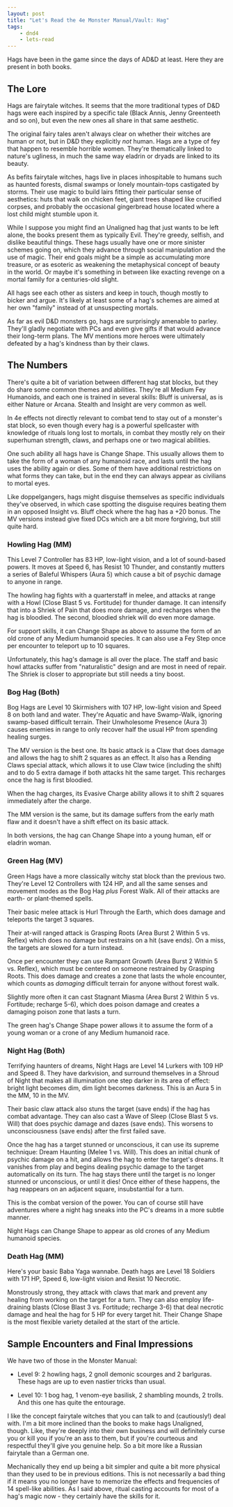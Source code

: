 ```yaml
---
layout: post
title: "Let's Read the 4e Monster Manual/Vault: Hag"
tags:
    - dnd4
    - lets-read
---
```


Hags have been in the game since the days of AD&D at least. Here they are
present in both books.

## The Lore

Hags are fairytale witches. It seems that the more traditional types of D&D hags
were each inspired by a specific tale (Black Annis, Jenny Greenteeth and so on),
but even the new ones all share in that same aesthetic.

The original fairy tales aren't always clear on whether their witches are human
or not, but in D&D they explicitly _not_ human. Hags are a type of fey that
happen to resemble horrible women. They're thematically linked to nature's
ugliness, in much the same way eladrin or dryads are linked to its beauty.

As befits fairytale witches, hags live in places inhospitable to humans such as
haunted forests, dismal swamps or lonely mountain-tops castigated by
storms. Their use magic to build lairs fitting their particular sense of
aesthetics: huts that walk on chicken feet, giant trees shaped like crucified
corpses, and probably the occasional gingerbread house located where a lost
child might stumble upon it.

While I suppose you might find an Unaligned hag that just wants to be left
alone, the books present them as typically Evil. They're greedy, selfish, and
dislike beautiful things. These hags usually have one or more sinister schemes
going on, which they advance through social manipulation and the use of
magic. Their end goals might be a simple as accumulating more treasure, or as
esoteric as weakening the metaphysical concept of beauty in the world. Or maybe
it's something in between like exacting revenge on a mortal family for a
centuries-old slight.

All hags see each other as sisters and keep in touch, though mostly to bicker
and argue. It's likely at least some of a hag's schemes are aimed at her own
"family" instead of at unsuspecting mortals.

As far as evil D&D monsters go, hags are surprisingly amenable to
parley. They'll gladly negotiate with PCs and even give gifts if that would
advance their long-term plans. The MV mentions more heroes were ultimately
defeated by a hag's kindness than by their claws.

## The Numbers

There's quite a bit of variation between different hag stat blocks, but they do
share some common themes and abilities. They're all Medium Fey Humanoids, and
each one is trained in several skills: Bluff is universal, as is either Nature
or Arcana. Stealth and Insight are very common as well.

In 4e effects not directly relevant to combat tend to stay out of a monster's
stat block, so even though every hag is a powerful spellcaster with knowledge of
rituals long lost to mortals, in combat they mostly rely on their superhuman
strength, claws, and perhaps one or two magical abilities.

One such ability all hags have is Change Shape. This usually allows them to take
the form of a woman of any humanoid race, and lasts until the hag uses the
ability again or dies. Some of them have additional restrictions on what forms
they can take, but in the end they can always appear as civilians to mortal
eyes.

Like doppelgangers, hags might disguise themselves as specific individuals
they've observed, in which case spotting the disguise requires beating them in
an opposed Insight vs. Bluff check where the hag has a +20 bonus. The MV
versions instead give fixed DCs which are a bit more forgiving, but still quite
hard.

### Howling Hag (MM)

This Level 7 Controller has 83 HP, low-light vision, and a lot of sound-based
powers. It moves at Speed 6, has Resist 10 Thunder, and constantly mutters a
series of Baleful Whispers (Aura 5) which cause a bit of psychic damage to
anyone in range.

The howling hag fights with a quarterstaff in melee, and attacks at range with a
Howl (Close Blast 5 vs. Fortitude) for thunder damage. It can intensify that
into a Shriek of Pain that does more damage, and recharges when the hag is
bloodied. The second, bloodied shriek will do even more damage.

For support skills, it can Change Shape as above to assume the form of an old
crone of any Medium humanoid species. It can also use a Fey Step once per
encounter to teleport up to 10 squares.

Unfortunately, this hag's damage is all over the place. The staff and basic howl
attacks suffer from "naturalistic" design and are most in need of repair. The
Shriek is closer to appropriate but still needs a tiny boost.

### Bog Hag (Both)

Bog Hags are Level 10 Skirmishers with 107 HP, low-light vision and Speed 8 on
both land and water. They're Aquatic and have Swamp-Walk, ignoring swamp-based
difficult terrain. Their Unwholesome Presence (Aura 3) causes enemies in range
to only recover half the usual HP from spending healing surges.

The MV version is the best one. Its basic attack is a Claw that does damage and
allows the hag to shift 2 squares as an effect. It also has a Rending Claws
special attack, which allows it to use Claw twice (including the shift) and to
do 5 extra damage if both attacks hit the same target. This recharges once the
hag is first bloodied.

When the hag charges, its Evasive Charge ability allows it to shift 2 squares
immediately after the charge.

The MM version is the same, but its damage suffers from the early math flaw and
it doesn't have a shift effect on its basic attack.

In both versions, the hag can Change Shape into a young human, elf or eladrin
woman.

### Green Hag (MV)

Green Hags have a more classically witchy stat block than the previous
two. They're Level 12 Controllers with 124 HP, and all the same senses and
movement modes as the Bog Hag _plus_ Forest Walk. All of their attacks are
earth- or plant-themed spells.

Their basic melee attack is Hurl Through the Earth, which does damage and
teleports the target 3 squares.

Their at-will ranged attack is Grasping Roots (Area Burst 2 Within 5 vs. Reflex)
which does no damage but restrains on a hit (save ends). On a miss, the targets
are slowed for a turn instead.

Once per encounter they can use Rampant Growth (Area Burst 2 Within 5
vs. Reflex), which must be centered on someone restrained by Grasping
Roots. This does damage and creates a zone that lasts the whole encounter, which
counts as _damaging_ difficult terrain for anyone without forest walk.

Slightly more often it can cast Stagnant Miasma (Area Burst 2 Within 5
vs. Fortitude; recharge 5-6), which does poison damage and creates a damaging
poison zone that lasts a turn.

The green hag's Change Shape power allows it to assume the form of a young woman
or a crone of any Medium humanoid race.

### Night Hag (Both)

Terrifying haunters of dreams, Night Hags are Level 14 Lurkers with 109 HP and
Speed 8. They have darkvision, and surround themselves in a Shroud of Night that
makes all illumination one step darker in its area of effect: bright light
becomes dim, dim light becomes darkness. This is an Aura 5 in the MM, 10 in the
MV.

Their basic claw attack also stuns the target (save ends) if the hag has combat
advantage. They can also cast a Wave of Sleep (Close Blast 5 vs. Will) that does
psychic damage and dazes (save ends). This worsens to unconsciousness (save
ends) after the first failed save.

Once the hag has a target stunned or unconscious, it can use its supreme
technique: Dream Haunting (Melee 1 vs. Will). This does an initial chunk of
psychic damage on a hit, and allows the hag to enter the target's dreams. It
vanishes from play and begins dealing psychic damage to the target automatically
on its turn. The hag stays there until the target is no longer stunned or
unconscious, or until it dies! Once either of these happens, the hag reappears
on an adjacent square, insubstantial for a turn.

This is the combat version of the power. You can of course still have adventures
where a night hag sneaks into the PC's dreams in a more subtle manner.

Night Hags can Change Shape to appear as old crones of any Medium humanoid
species.

### Death Hag (MM)

Here's your basic Baba Yaga wannabe. Death hags are Level 18 Soldiers with 171
HP, Speed 6, low-light vision and Resist 10 Necrotic.

Monstrously strong, they attack with claws that mark and prevent any healing
from working on the target for a turn. They can also employ life-draining blasts
(Close Blast 3 vs. Fortitude; recharge 3-6) that deal necrotic damage and heal
the hag for 5 HP for every target hit. Their Change Shape is the most flexible
variety detailed at the start of the article.


## Sample Encounters and Final Impressions

We have two of those in the Monster Manual:

- Level 9: 2 howling hags, 2 gnoll demonic scourges and 2 barlguras. These hags
  are up to even nastier tricks than usual.

- Level 10: 1 bog hag, 1 venom-eye basilisk, 2 shambling mounds, 2 trolls. And
  this one has quite the entourage.

I like the concept fairytale witches that you can talk to and (cautiously!) deal
with. I'm a bit more inclined than the books to make hags Unaligned,
though. Like, they're deeply into their own business and will definitely curse
you or kill you if you're an ass to them, but if you're courteous and respectful
they'll give you genuine help. So a bit more like a Russian fairytale than a
German one.

Mechanically they end up being a bit simpler and quite a bit more physical than
they used to be in previous editions. This is not necessarily a bad thing if it
means you no longer have to memorize the effects and frequencies of 14
spell-like abilities. As I said above, ritual casting accounts for most of a
hag's magic now - they certainly have the skills for it.

